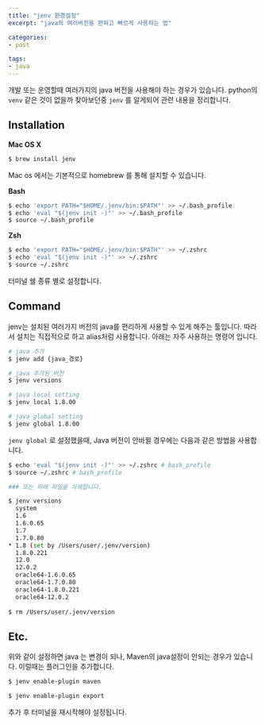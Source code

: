 ```yaml
---
title: "jenv 환경설정"
excerpt: "java의 여러버전을 편하고 빠르게 사용하는 법"

categories:
- post

tags:
- java
---
```




개발 또는 운영할때 여러가지의 java 버전을 사용해야 하는 경우가 있습니다. python의 `venv` 같은 것이 없을까 찾아보던중 `jenv` 를 알게되어 관련 내용을 정리합니다.



## Installation

**Mac OS X**

```bash
$ brew install jenv
```

Mac os 에서는 기본적으로 homebrew 를 통해 설치할 수 있습니다.



**Bash**

```bash
$ echo 'export PATH="$HOME/.jenv/bin:$PATH"' >> ~/.bash_profile
$ echo 'eval "$(jenv init -)"' >> ~/.bash_profile
$ source ~/.bash_profile
```



**Zsh**

```bash
$ echo 'export PATH="$HOME/.jenv/bin:$PATH"' >> ~/.zshrc
$ echo 'eval "$(jenv init -)"' >> ~/.zshrc
$ source ~/.zshrc
```

터미널 쉘 종류 별로 설정합니다.



## Command

jenv는 설치된 여러가지 버전의 java를 편리하게 사용할 수 있게 해주는 툴입니다. 따라서 설치는 직접적으로 하고 alias처럼 사용합니다. 아래는 자주 사용하는 명령어 입니다.

```bash
# java 추가
$ jenv add {java_경로}

# java 추가된 버전
$ jenv versions

# java local setting
$ jenv local 1.8.00

# java global setting
$ jenv global 1.8.00
```



`jenv global` 로 설정했을때, Java 버전이 안바뀔 경우에는 다음과 같은 방법을 사용합니다.

```bash
$ echo 'eval "$(jenv init -)"' >> ~/.zshrc # bash_profile
$ source ~/.zshrc # bash_profile

### 또는 아래 파일을 삭제합니다.

$ jenv versions
  system
  1.6
  1.6.0.65
  1.7
  1.7.0.80
* 1.8 (set by /Users/user/.jenv/version)
  1.8.0.221
  12.0
  12.0.2
  oracle64-1.6.0.65
  oracle64-1.7.0.80
  oracle64-1.8.0.221
  oracle64-12.0.2
  
$ rm /Users/user/.jenv/version
```



## Etc.

위와 같이 설정하면 java 는 변경이 되나, Maven의 java설정이 안되는 경우가 있습니다. 이럴때는 플러그인을 추가합니다.

```bash
$ jenv enable-plugin maven

$ jenv enable-plugin export
```

추가 후 터미널을 재시작해야 설정됩니다.